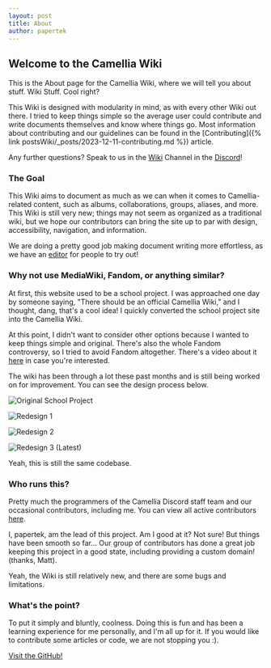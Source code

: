 ```yaml
---
layout: post
title: About
author: papertek
---
```


## Welcome to the Camellia Wiki

This is the About page for the Camellia Wiki, where we will tell you about stuff. Wiki Stuff. Cool right?

This Wiki is designed with modularity in mind, as with every other Wiki out there. I tried to keep things simple so the average user could contribute and write documents themselves and know where things go. Most information about contributing and our guidelines can be found in the [Contributing]({% link postsWiki/_posts/2023-12-11-contributing.md %}) article.

Any further questions? Speak to us in the [Wiki](https://discord.com/channels/435720333786480641/1174624963584610334) Channel in the [Discord](https://discord.gg/camellia)!

### The Goal

This Wiki aims to document as much as we can when it comes to Camellia-related content, such as albums, collaborations, groups, aliases, and more. This Wiki is still very new; things may not seem as organized as a traditional wiki, but we hope our contributors can bring the site up to par with design, accessibility, navigation, and information.

We are doing a pretty good job making document writing more effortless, as we have an [editor](/admin/) for people to try out!

### Why not use MediaWiki, Fandom, or anything similar?

At first, this website used to be a school project. I was approached one day by someone saying, "There should be an official Camellia Wiki," and I thought, dang, that's a cool idea! I quickly converted the school project site into the Camellia Wiki.

At this point, I didn't want to consider other options because I wanted to keep things simple and original. There's also the whole Fandom controversy, so I tried to avoid Fandom altogether. There's a video about it [here](https://youtu.be/qcfuA_UAz3I) in case you're interested.

The wiki has been through a lot these past months and is still being worked on for improvement. You can see the design process below.

![Original School Project](https://cdn.camellia.wiki/images/uploads/designold.png)

![Redesign 1](https://cdn.camellia.wiki/images/uploads/designold2.png)

![Redesign 2](https://cdn.camellia.wiki/images/uploads/designold3.png)

![Redesign 3 (Latest)](https://cdn.camellia.wiki/images/uploads/designlatest.png)

Yeah, this is still the same codebase.

### Who runs this?

Pretty much the programmers of the Camellia Discord staff team and our occasional contributors, including me. You can view all active contributors [here](https://github.com/CamelliaCommunity/Wiki/graphs/contributors).

I, papertek, am the lead of this project. Am I good at it? Not sure! But things have been smooth so far... Our group of contributors has done a great job keeping this project in a good state, including providing a custom domain! (thanks, Matt).

Yeah, the Wiki is still relatively new, and there are some bugs and limitations.

### What's the point?

To put it simply and bluntly, coolness. Doing this is fun and has been a learning experience for me personally, and I'm all up for it. If you would like to contribute some articles or code, we are not stopping you :).

[Visit the GitHub!](https://github.com/CamelliaCommunity/Wiki)
